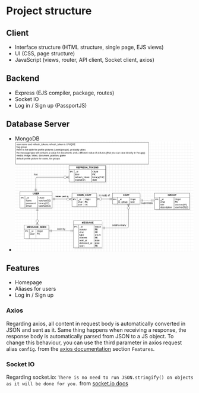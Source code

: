 # Project structure

## Client
- Interface structure (HTML structure, single page, EJS views)
- UI (CSS, page structure)
- JavaScript (views, router, API client, Socket client, axios)

## Backend
- Express (EJS compiler, package, routes)
- Socket IO
- Log in / Sign up (PassportJS)

## Database Server
- MongoDB
- ![ER Diagram](ER.png)

## Features
- Homepage
- Aliases for users
- Log in / Sign up

### Axios
Regarding axios, all content in request body is automatically converted in JSON and sent as it.
Same thing happens when receiving a response, the response body is automatically parsed from JSON to a JS object.
To change this behaviour, you can use the third parameter in axios request alias `config`.
from the [axios documentation](https://github.com/axios/axios) section `Features`.

### Socket IO
Regarding socket.io:
`There is no need to run JSON.stringify() on objects as it will be done for you.`
from [socket.io docs](https://socket.io/docs/v3/emitting-events/)

